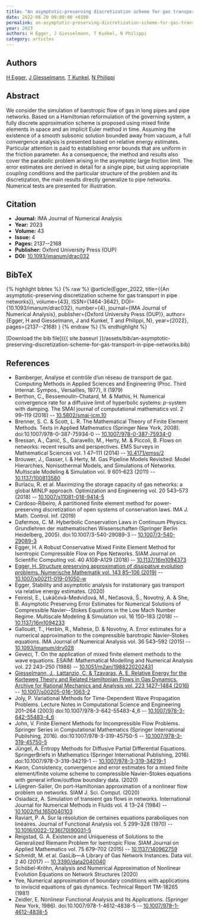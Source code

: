```yaml
---
title: "An asymptotic-preserving discretization scheme for gas transport in pipe networks"
date: 2022-08-20 00:00:00 +0100
permalink: an-asymptotic-preserving-discretization-scheme-for-gas-transport-in-pipe-networks
year: 2023
authors: H Egger, J Giesselmann, T Kunkel, N Philippi
category: articles
---
```

 
## Authors
[H Egger](authors/herbert-egger), [J Giesselmann](authors/jan-giesselmann), [T Kunkel](authors/t-kunkel), [N Philippi](authors/n-philippi)
 
## Abstract
We consider the simulation of barotropic flow of gas in long pipes and pipe networks. Based on a Hamiltonian reformulation of the governing system, a fully discrete approximation scheme is proposed using mixed finite elements in space and an implicit Euler method in time. Assuming the existence of a smooth subsonic solution bounded away from vacuum, a full convergence analysis is presented based on relative energy estimates. Particular attention is paid to establishing error bounds that are uniform in the friction parameter. As a consequence, the method and results also cover the parabolic problem arising in the asymptotic large friction limit. The error estimates are derived in detail for a single pipe, but using appropriate coupling conditions and the particular structure of the problem and its discretization, the main results directly generalize to pipe networks. Numerical tests are presented for illustration.
 
## Citation
- **Journal:** IMA Journal of Numerical Analysis
- **Year:** 2023
- **Volume:** 43
- **Issue:** 4
- **Pages:** 2137--2168
- **Publisher:** Oxford University Press (OUP)
- **DOI:** [10.1093/imanum/drac032](https://doi.org/10.1093/imanum/drac032)
 
## BibTeX
{% highlight bibtex %}
{% raw %}
@article{Egger_2022,
  title={{An asymptotic-preserving discretization scheme for gas transport in pipe networks}},
  volume={43},
  ISSN={1464-3642},
  DOI={10.1093/imanum/drac032},
  number={4},
  journal={IMA Journal of Numerical Analysis},
  publisher={Oxford University Press (OUP)},
  author={Egger, H and Giesselmann, J and Kunkel, T and Philippi, N},
  year={2022},
  pages={2137--2168}
}
{% endraw %}
{% endhighlight %}
 
[Download the bib file]({{ site.baseurl }}/assets/bib/an-asymptotic-preserving-discretization-scheme-for-gas-transport-in-pipe-networks.bib)
 
## References
- Bamberger, Analyse et contrôle d’un réseau de transport de gaz. Computing Methods in Applied Sciences and Engineering (Proc. Third Internat. Sympos., Versailles, 1977), II (1979)
- Berthon, C., Bessemoulin-Chatard, M. & Mathis, H. Numerical convergence rate for a diffusive limit of hyperbolic systems: $p$-system with damping. The SMAI journal of computational mathematics vol. 2 99–119 (2016) -- [10.5802/smai-jcm.10](https://doi.org/10.5802/smai-jcm.10)
- Brenner, S. C. & Scott, L. R. The Mathematical Theory of Finite Element Methods. Texts in Applied Mathematics (Springer New York, 2008). doi:10.1007/978-0-387-75934-0 -- [10.1007/978-0-387-75934-0](https://doi.org/10.1007/978-0-387-75934-0)
- Bressan, A., Čanić, S., Garavello, M., Herty, M. & Piccoli, B. Flows on networks: recent results and perspectives. EMS Surveys in Mathematical Sciences vol. 1 47–111 (2014) -- [10.4171/emss/2](https://doi.org/10.4171/emss/2)
- Brouwer, J., Gasser, I. & Herty, M. Gas Pipeline Models Revisited: Model Hierarchies, Nonisothermal Models, and Simulations of Networks. Multiscale Modeling &amp; Simulation vol. 9 601–623 (2011) -- [10.1137/100813580](https://doi.org/10.1137/100813580)
- Burlacu, R. et al. Maximizing the storage capacity of gas networks: a global MINLP approach. Optimization and Engineering vol. 20 543–573 (2018) -- [10.1007/s11081-018-9414-5](https://doi.org/10.1007/s11081-018-9414-5)
- Cardoso-Ribeiro, A partitioned finite element method for power-preserving discretization of open systems of conservation laws. IMA J. Math. Control. Inf. (2019)
- Dafermos, C. M. Hyberbolic Conservation Laws in Continuum Physics. Grundlehren der mathematischen Wissenschaften (Springer Berlin Heidelberg, 2005). doi:10.1007/3-540-29089-3 -- [10.1007/3-540-29089-3](https://doi.org/10.1007/3-540-29089-3)
- Egger, H. A Robust Conservative Mixed Finite Element Method for Isentropic Compressible Flow on Pipe Networks. SIAM Journal on Scientific Computing vol. 40 A108–A129 (2018) -- [10.1137/16m1094373](https://doi.org/10.1137/16m1094373)
- [Egger, H. Structure preserving approximation of dissipative evolution problems. Numerische Mathematik vol. 143 85–106 (2019)](structure-preserving-approximation-of-dissipative-evolution-problems) -- [10.1007/s00211-019-01050-w](https://doi.org/10.1007/s00211-019-01050-w)
- Egger, Stability and asymptotic analysis for instationary gas transport via relative energy estimates. (2020)
- Feireisl, E., Lukáčová-Medviďová, M., Nečasová, Š., Novotný, A. & She, B. Asymptotic Preserving Error Estimates for Numerical Solutions of Compressible Navier--Stokes Equations in the Low Mach Number Regime. Multiscale Modeling &amp; Simulation vol. 16 150–183 (2018) -- [10.1137/16m1094233](https://doi.org/10.1137/16m1094233)
- Gallouët, T., Herbin, R., Maltese, D. & Novotny, A. Error estimates for a numerical approximation to the compressible barotropic Navier–Stokes equations. IMA Journal of Numerical Analysis vol. 36 543–592 (2015) -- [10.1093/imanum/drv028](https://doi.org/10.1093/imanum/drv028)
- Geveci, T. On the application of mixed finite element methods to the wave equations. ESAIM: Mathematical Modelling and Numerical Analysis vol. 22 243–250 (1988) -- [10.1051/m2an/1988220202431](https://doi.org/10.1051/m2an/1988220202431)
- [Giesselmann, J., Lattanzio, C. & Tzavaras, A. E. Relative Energy for the Korteweg Theory and Related Hamiltonian Flows in Gas Dynamics. Archive for Rational Mechanics and Analysis vol. 223 1427–1484 (2016)](relative-energy-for-the-korteweg-theory-and-related-hamiltonian-flows-in-gas-dynamics) -- [10.1007/s00205-016-1063-2](https://doi.org/10.1007/s00205-016-1063-2)
- Joly, P. Variational Methods for Time-Dependent Wave Propagation Problems. Lecture Notes in Computational Science and Engineering 201–264 (2003) doi:10.1007/978-3-642-55483-4_6 -- [10.1007/978-3-642-55483-4_6](https://doi.org/10.1007/978-3-642-55483-4_6)
- John, V. Finite Element Methods for Incompressible Flow Problems. Springer Series in Computational Mathematics (Springer International Publishing, 2016). doi:10.1007/978-3-319-45750-5 -- [10.1007/978-3-319-45750-5](https://doi.org/10.1007/978-3-319-45750-5)
- Jüngel, A. Entropy Methods for Diffusive Partial Differential Equations. SpringerBriefs in Mathematics (Springer International Publishing, 2016). doi:10.1007/978-3-319-34219-1 -- [10.1007/978-3-319-34219-1](https://doi.org/10.1007/978-3-319-34219-1)
- Kwon, Consistency, convergence and error estimates for a mixed finite element/finite volume scheme to compressible Navier–Stokes equations with general inflow/outflow boundary data. (2020)
- Liljegren-Sailer, On port-Hamiltonian approximation of a nonlinear flow problem on networks. SIAM J. Sci. Comput. (2020)
- Osiadacz, A. Simulation of transient gas flows in networks. International Journal for Numerical Methods in Fluids vol. 4 13–24 (1984) -- [10.1002/fld.1650040103](https://doi.org/10.1002/fld.1650040103)
- Raviart, P. A. Sur la résolution de certaines equations paraboliques non linéaires. Journal of Functional Analysis vol. 5 299–328 (1970) -- [10.1016/0022-1236(70)90031-5](https://doi.org/10.1016/0022-1236(70)90031-5)
- Reigstad, G. A. Existence and Uniqueness of Solutions to the Generalized Riemann Problem for Isentropic Flow. SIAM Journal on Applied Mathematics vol. 75 679–702 (2015) -- [10.1137/140962759](https://doi.org/10.1137/140962759)
- Schmidt, M. et al. GasLib—A Library of Gas Network Instances. Data vol. 2 40 (2017) -- [10.3390/data2040040](https://doi.org/10.3390/data2040040)
- Schöbel-Kröhn, Analysis and Numerical Approximation of Nonlinear Evolution Equations on Network Structures (2020)
- Yee, Numerical approximation of boundary conditions with applications to inviscid equations of gas dynamics. Technical Report TM-18265 (1981)
- Zeidler, E. Nonlinear Functional Analysis and Its Applications. (Springer New York, 1986). doi:10.1007/978-1-4612-4838-5 -- [10.1007/978-1-4612-4838-5](https://doi.org/10.1007/978-1-4612-4838-5)

